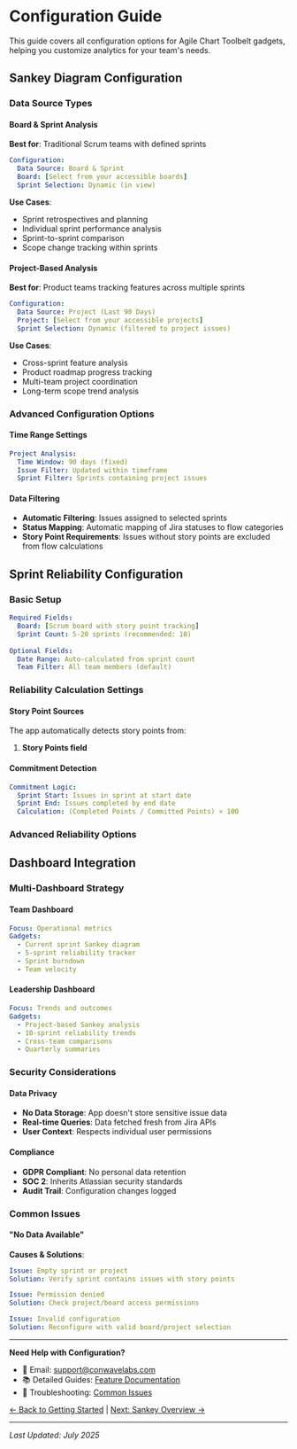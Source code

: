 # Configuration Guide

This guide covers all configuration options for Agile Chart Toolbelt gadgets, helping you customize analytics for your team's needs.

## Sankey Diagram Configuration

### Data Source Types

#### Board & Sprint Analysis
**Best for**: Traditional Scrum teams with defined sprints

```yaml
Configuration:
  Data Source: Board & Sprint
  Board: [Select from your accessible boards]
  Sprint Selection: Dynamic (in view)
```

**Use Cases**:
- Sprint retrospectives and planning
- Individual sprint performance analysis
- Sprint-to-sprint comparison
- Scope change tracking within sprints

#### Project-Based Analysis
**Best for**: Product teams tracking features across multiple sprints

```yaml
Configuration:
  Data Source: Project (Last 90 Days)
  Project: [Select from your accessible projects]
  Sprint Selection: Dynamic (filtered to project issues)
```

**Use Cases**:
- Cross-sprint feature analysis
- Product roadmap progress tracking
- Multi-team project coordination
- Long-term scope trend analysis

### Advanced Configuration Options

#### Time Range Settings
```yaml
Project Analysis:
  Time Window: 90 days (fixed)
  Issue Filter: Updated within timeframe
  Sprint Filter: Sprints containing project issues
```

#### Data Filtering
- **Automatic Filtering**: Issues assigned to selected sprints
- **Status Mapping**: Automatic mapping of Jira statuses to flow categories
- **Story Point Requirements**: Issues without story points are excluded from flow calculations

## Sprint Reliability Configuration

### Basic Setup

```yaml
Required Fields:
  Board: [Scrum board with story point tracking]
  Sprint Count: 5-20 sprints (recommended: 10)
  
Optional Fields:
  Date Range: Auto-calculated from sprint count
  Team Filter: All team members (default)
```

### Reliability Calculation Settings

#### Story Point Sources
The app automatically detects story points from:
1. **Story Points field**

#### Commitment Detection
```yaml
Commitment Logic:
  Sprint Start: Issues in sprint at start date
  Sprint End: Issues completed by end date
  Calculation: (Completed Points / Committed Points) × 100
```

### Advanced Reliability Options

## Dashboard Integration


### Multi-Dashboard Strategy

#### Team Dashboard
```yaml
Focus: Operational metrics
Gadgets:
  - Current sprint Sankey diagram
  - 5-sprint reliability tracker
  - Sprint burndown
  - Team velocity
```

#### Leadership Dashboard
```yaml
Focus: Trends and outcomes
Gadgets:
  - Project-based Sankey analysis
  - 10-sprint reliability trends
  - Cross-team comparisons
  - Quarterly summaries
```

### Security Considerations

#### Data Privacy
- **No Data Storage**: App doesn't store sensitive issue data
- **Real-time Queries**: Data fetched fresh from Jira APIs
- **User Context**: Respects individual user permissions

#### Compliance
- **GDPR Compliant**: No personal data retention
- **SOC 2**: Inherits Atlassian security standards
- **Audit Trail**: Configuration changes logged

### Common Issues

#### "No Data Available"
**Causes & Solutions**:
```yaml
Issue: Empty sprint or project
Solution: Verify sprint contains issues with story points

Issue: Permission denied
Solution: Check project/board access permissions

Issue: Invalid configuration
Solution: Reconfigure with valid board/project selection
```

---

**Need Help with Configuration?**

- 📧 Email: support@conwavelabs.com
- 📚 Detailed Guides: [Feature Documentation](Home.md#features)
- 🔧 Troubleshooting: [Common Issues](Troubleshooting.md)

[← Back to Getting Started](Getting-Started.md) | [Next: Sankey Overview →](Sankey-Diagram-Overview.md)

---
*Last Updated: July 2025*
